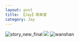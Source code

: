```yaml
---
layout: post
title: 【Jay】简单爱
category: Jay
---
```

![story_new_final](http://s3s4mtyq6.hd-bkt.clouddn.com/img/story_new_final_0322.png)
![](http://s3s5etn4r.hd-bkt.clouddn.com/img/simple-220623-1.jpg)
![wanshan](http://s3s4mtyq6.hd-bkt.clouddn.com/img/wanshan.png)





  




